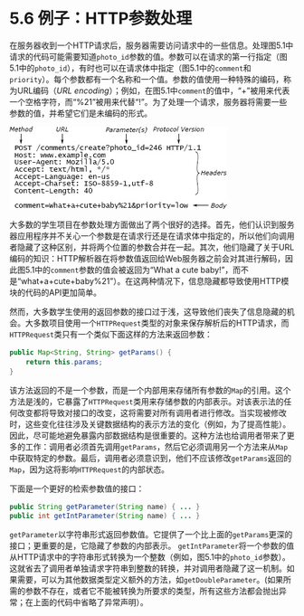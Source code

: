 # 5.6 例子：HTTP参数处理

在服务器收到一个HTTP请求后，服务器需要访问请求中的一些信息。处理图5.1中请求的代码可能需要知道`photo_id`参数的值。参数可以在请求的第一行指定（图5.1中的`photo_id`），有时也可以在请求体中指定（图5.1中的`comment`和`priority`）。每个参数都有一个名称和一个值。参数的值使用一种特殊的编码，称为URL编码（_URL encoding_）；例如，在图5.1中`comment`的值中，“+”被用来代表一个空格字符，而“%21”被用来代替“!”。为了处理一个请求，服务器将需要一些参数的值，并希望它们是未编码的形式。

![图5.1：HTTP协议中的POST请求由通过TCP套接字发送的文本组成。每个请求都包含一个初始行，一个以空行结尾的头部信息集合，以及一个可选的请求体。初始行包含请求类型（POST用于提交表单数据），表示操作的URL（/comments/create）和可选参数（photo\_id的值为246），以及发送方使用的HTTP协议版本。请求头中的每一行都包含一个名称，如Content-Length，然后是其值。对于这个请求而言，请求体包含额外的参数（comment和priority）。](<../.gitbook/assets/image (3) (1).png>)

大多数的学生项目在参数处理方面做出了两个很好的选择。首先，他们认识到服务器应用程序并不关心一个参数是在请求行还是在请求体中指定的，所以他们向调用者隐藏了这种区别，并将两个位置的参数合并在一起。其次，他们隐藏了关于URL编码的知识：HTTP解析器在将参数值返回给Web服务器之前会对其进行解码，因此图5.1中的`comment`参数的值会被返回为“What a cute baby!”，而不是“what+a+cute+baby%21”）。在这两种情况下，信息隐藏都导致使用HTTP模块的代码的API更加简单。

然而，大多数学生使用的返回参数的接口过于浅，这导致他们丧失了信息隐藏的机会。大多数项目使用一个`HTTPRequest`类型的对象来保存解析后的HTTP请求，而`HTTPRequest`类只有一个类似下面这样的方法来返回参数：

```java
public Map<String, String> getParams() { 
    return this.params; 
}
```

该方法返回的不是一个参数，而是一个内部用来存储所有参数的`Map`的引用。这个方法是浅的，它暴露了`HTTPRequest`类用来存储参数的内部表示。对该表示法的任何改变都将导致对接口的改变，这将需要对所有调用者进行修改。当实现被修改时，这些变化往往涉及关键数据结构的表示方法的变化（例如，为了提高性能）。因此，尽可能地避免暴露内部数据结构是很重要的。这种方法也给调用者带来了更多的工作：调用者必须首先调用`getParams`，然后它必须调用另一个方法来从`Map`中获取特定的参数。最后，调用者必须意识到，他们不应该修改`getParams`返回的`Map`，因为这将影响`HTTPRequest`的内部状态。

下面是一个更好的检索参数值的接口：

```java
public String getParameter(String name) { ... } 
public int getIntParameter(String name) { ... }
```

`getParameter`以字符串形式返回参数值。它提供了一个比上面的`getParams`更深的接口；更重要的是，它隐藏了参数的内部表示。 `getIntParameter`将一个参数的值从HTTP请求中的字符串形式转换为一个整数（例如，图5.1中的`photo_id`参数）。这就省去了调用者单独请求字符串到整数的转换，并对调用者隐藏了这一机制。如果需要，可以为其他数据类型定义额外的方法，如`getDoubleParameter`。(如果所需的参数不存在，或者它不能被转换为所要求的类型，所有这些方法都会抛出异常；在上面的代码中省略了异常声明）。
